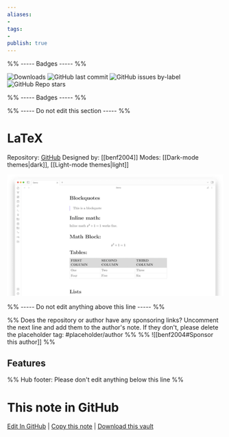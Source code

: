 ```yaml
---
aliases:
- 
tags: 
- 
publish: true
---
```


%% ----- Badges ----- %%

![Downloads](https://img.shields.io/badge/downloads-4824-573E7A?style=for-the-badge&logo=)
![GitHub last commit](https://img.shields.io/github/last-commit/benf2004/Obsidian-LaTeX-Theme?color=573E7A&label=last%20update&logo=github&style=for-the-badge)
![GitHub issues by-label](https://img.shields.io/github/issues/benf2004/Obsidian-LaTeX-Theme/help%20wanted?color=573E7A&logo=github&style=for-the-badge) 
![GitHub Repo stars](https://img.shields.io/github/stars/benf2004/Obsidian-LaTeX-Theme?color=573E7A&logo=github&style=for-the-badge)

%% ----- Badges ----- %%

%% ----- Do not edit this section ----- %%

# LaTeX

Repository: [GitHub](https://github.com/benf2004/Obsidian-LaTeX-Theme)
Designed by: [[benf2004]]
Modes: [[Dark-mode themes|dark]], [[Light-mode themes|light]]



![screenshot](https://github.com/benf2004/Obsidian-LaTeX-Theme/raw/HEAD/screenshots/preview.png)

%% ----- Do not edit anything above this line ----- %% 

%% Does the repository or author have any sponsoring links? Uncomment the next line and add them to the author's note. If they don't, please delete the placeholder tag: #placeholder/author %%
%% ![[benf2004#Sponsor this author]] %%


## Features



%% Hub footer: Please don't edit anything below this line %%

# This note in GitHub

<span class="git-footer">[Edit In GitHub](https://github.dev/obsidian-community/obsidian-hub/blob/main/02%20-%20Community%20Expansions/02.05%20All%20Community%20Expansions/Themes/LaTeX.md "git-hub-edit-note") | [Copy this note](https://raw.githubusercontent.com/obsidian-community/obsidian-hub/main/02%20-%20Community%20Expansions/02.05%20All%20Community%20Expansions/Themes/LaTeX.md "git-hub-copy-note") | [Download this vault](https://github.com/obsidian-community/obsidian-hub/archive/refs/heads/main.zip "git-hub-download-vault") </span>

